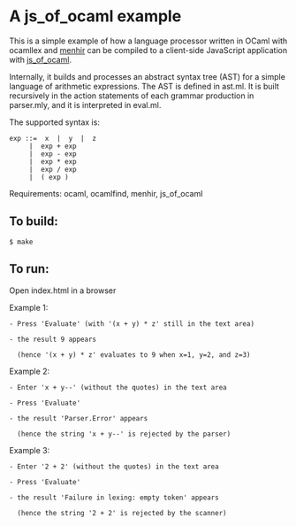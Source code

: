 A js_of_ocaml example
=====================

This is a simple example of how a language processor written in OCaml
with ocamllex and [menhir](http://gallium.inria.fr/~fpottier/menhir/)
can be compiled to a client-side JavaScript application with
[js_of_ocaml](http://ocsigen.org/js_of_ocaml/).

Internally, it builds and processes an abstract syntax tree (AST) for
a simple language of arithmetic expressions. The AST is defined in
ast.ml. It is built recursively in the action statements of each
grammar production in parser.mly, and it is interpreted in eval.ml.

The supported syntax is:

    exp ::=  x  |  y  |  z
         |  exp + exp
         |  exp - exp
         |  exp * exp
         |  exp / exp
         |  ( exp )


Requirements: ocaml, ocamlfind, menhir, js_of_ocaml


To build:
---------

    $ make


To run:
-------

Open index.html in a browser


Example 1:

    - Press 'Evaluate' (with '(x + y) * z' still in the text area)

    - the result 9 appears

      (hence '(x + y) * z' evaluates to 9 when x=1, y=2, and z=3)


Example 2:

    - Enter 'x + y--' (without the quotes) in the text area

    - Press 'Evaluate'

    - the result 'Parser.Error' appears

      (hence the string 'x + y--' is rejected by the parser)


Example 3:

    - Enter '2 + 2' (without the quotes) in the text area

    - Press 'Evaluate'

    - the result 'Failure in lexing: empty token' appears

      (hence the string '2 + 2' is rejected by the scanner)

